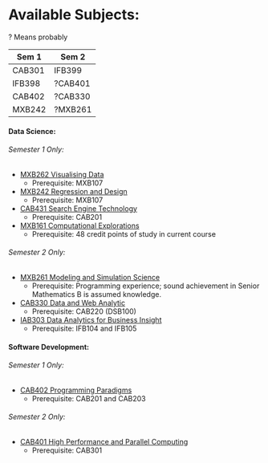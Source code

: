 # Available Subjects:

? Means probably

| Sem 1  | Sem 2   |
| ------ | ------- |
| CAB301 | IFB399  |
| IFB398 | ?CAB401 |
| CAB402 | ?CAB330 |
| MXB242 | ?MXB261 | 


#### Data Science:
###### Semester 1 Only:
- [MXB262 Visualising Data](https://qutvirtual4.qut.edu.au/group/student/enrolment/studypackage?SpkCd=MXB262&ParentSpkCd=)
	- Prerequisite: MXB107
- [MXB242 Regression and Design](https://qutvirtual4.qut.edu.au/group/student/enrolment/studypackage?SpkCd=MXB242&ParentSpkCd=)
	- Prerequisite: MXB107
- [CAB431 Search Engine Technology](https://qutvirtual4.qut.edu.au/group/student/enrolment/studypackage?SpkCd=CAB431&ParentSpkCd=)
	- Prerequisite: CAB201
- [MXB161 Computational Explorations](https://qutvirtual4.qut.edu.au/group/student/enrolment/studypackage?SpkCd=MXB161&ParentSpkCd=)
	- Prerequisite: 48 credit points of study in current course
					

###### Semester 2 Only:
- [MXB261 Modeling and Simulation Science](https://qutvirtual4.qut.edu.au/group/student/enrolment/studypackage?SpkCd=MXB261&ParentSpkCd=)
	- Prerequisite: Programming experience; sound achievement in Senior Mathematics B is assumed knowledge.
- [CAB330 Data and Web Analytic](https://qutvirtual4.qut.edu.au/group/student/enrolment/studypackage?SpkCd=CAB330&ParentSpkCd=)
	- Prerequisite: CAB220 (DSB100)
- [IAB303 Data Analytics for Business Insight](https://qutvirtual4.qut.edu.au/group/student/enrolment/studypackage?SpkCd=IAB303&ParentSpkCd=)
	- Prerequisite: IFB104 and IFB105


#### Software Development:
###### Semester 1 Only:
- [CAB402 Programming Paradigms](https://qutvirtual4.qut.edu.au/group/student/enrolment/units/unit?unitCode=CAB402&year=2021)
	- Prerequisite: CAB201 and CAB203

###### Semester 2 Only:
- [CAB401 High Performance and Parallel Computing](https://qutvirtual4.qut.edu.au/group/student/enrolment/studypackage?SpkCd=CAB401&ParentSpkCd=)
	- Prerequisite: CAB301